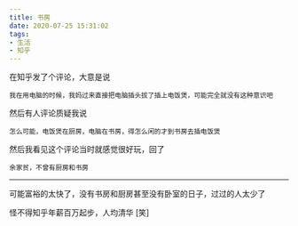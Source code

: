 ```yaml
---
title: 书房
date: 2020-07-25 15:31:02
tags: 
- 生活
- 知乎
---
```



在知乎发了个评论，大意是说

```
我在用电脑的时候，我妈过来直接把电脑插头拔了插上电饭煲，可能完全就没有这种意识吧
```

然后有人评论质疑我说

```
怎么可能，电饭煲在厨房，电脑在书房，得怎么闲的才到书房去插电饭煲
```

然后我看见这个评论当时就感觉很好玩，回了

```
余家贫，不曾有厨房和书房
```

---

可能富裕的太快了，没有书房和厨房甚至没有卧室的日子，过过的人太少了

怪不得知乎年薪百万起步，人均清华 [笑]